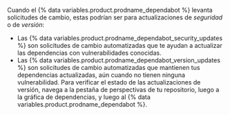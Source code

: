 Cuando el {% data variables.product.prodname_dependabot %} levanta solicitudes de cambio, estas podrían ser para actualizaciones de _seguridad_ o de _versión_:

- Las {% data variables.product.prodname_dependabot_security_updates %} son solicitudes de cambio automatizadas que te ayudan a actualizar las dependencias con vulnerabilidades conocidas.
- Las {% data variables.product.prodname_dependabot_version_updates %} son solicitudes de cambio automatizadas que mantienen tus dependencias actualizadas, aún cuando no tienen ninguna vulnerabilidad. Para verificar el estado de las actualizaciones de versión, navega a la pestaña de perspectivas de tu repositorio, luego a la gráfica de dependencias, y luego al {% data variables.product.prodname_dependabot %}.
